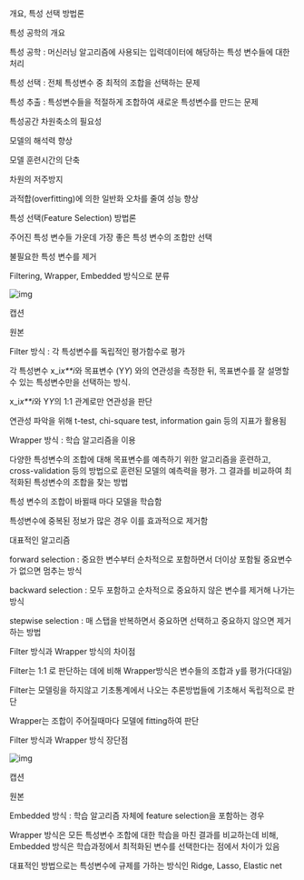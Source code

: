 개요, 특성 선택 방법론

특성 공학의 개요

특성 공학 : 머신러닝 알고리즘에 사용되는 입력데이터에 해당하는 특성 변수들에 대한 처리

특성 선택 : 전체 특성변수 중 최적의 조합을 선택하는 문제

특성 추출 : 특성변수들을 적절하게 조합하여 새로운 특성변수를 만드는 문제

특성공간 차원축소의 필요성

모델의 해석력 향상

모델 훈련시간의 단축

차원의 저주방지

과적합(overfitting)에 의한 일반화 오차를 줄여 성능 향상

특성 선택(Feature Selection) 방법론

주어진 특성 변수들 가운데 가장 좋은 특성 변수의 조합만 선택

불필요한 특성 변수를 제거

Filtering, Wrapper, Embedded 방식으로 분류

![img](notion://www.notion.so/image/https%3A%2F%2Fs3-us-west-2.amazonaws.com%2Fsecure.notion-static.com%2F67a38898-c9a2-49a6-8f00-48cc14c65d7a%2FUntitled.png?table=block&id=746b40a4-9e3f-474e-a0ec-44ad610d8667&spaceId=c7987d2e-d7c1-414f-810c-4a45d9a07b1c&width=960&userId=e00705ae-8039-435a-bf31-9148d652d269&cache=v2)



캡션

원본



Filter 방식 : 각 특성변수를 독립적인 평가함수로 평가

각 특성변수 x_i*x**i*﻿와 목표변수 (Y*Y*﻿) 와의 연관성을 측정한 뒤, 목표변수를 잘 설명할 수 있는 특성변수만을 선택하는 방식.

x_i*x**i*﻿와 Y*Y*﻿의 1:1 관계로만 연관성을 판단

연관성 파악을 위해 t-test, chi-square test, information gain 등의 지표가 활용됨

Wrapper 방식 : 학습 알고리즘을 이용

다양한 특성변수의 조합에 대해 목표변수를 예측하기 위한 알고리즘을 훈련하고,  cross-validation 등의 방법으로 훈련된 모델의 예측력을 평가. 그 결과를 비교하여 최적화된 특성변수의 조합을 찾는 방법

특성 변수의 조합이 바뀔때 마다 모델을 학습함

특성변수에 중복된 정보가 많은 경우 이를 효과적으로 제거함

대표적인 알고리즘

 forward selection : 중요한 변수부터 순차적으로 포함하면서 더이상 포함될 중요변수가 없으면 멈추는 방식

backward selection : 모두 포함하고 순차적으로 중요하지 않은 변수를 제거해 나가는 방식

stepwise selection : 매 스탭을 반복하면서 중요하면 선택하고 중요하지 않으면 제거하는 방법

Filter 방식과 Wrapper 방식의 차이점

Filter는 1:1 로 판단하는 데에 비해 Wrapper방식은 변수들의 조합과 y를 평가(다대일)

Filter는 모델링을 하지않고 기초통계에서 나오는 추론방법들에 기초해서 독립적으로 판단

Wrapper는 조합이 주어질때마다 모델에 fitting하여 판단

Filter 방식과 Wrapper 방식 장단점

![img](notion://www.notion.so/image/https%3A%2F%2Fs3-us-west-2.amazonaws.com%2Fsecure.notion-static.com%2Fa05940f1-bfba-43d4-944a-9fea1a680196%2FUntitled.png?table=block&id=44e78b25-0fad-40ce-9be1-fb50720c4b1c&spaceId=c7987d2e-d7c1-414f-810c-4a45d9a07b1c&width=1060&userId=e00705ae-8039-435a-bf31-9148d652d269&cache=v2)



캡션

원본



Embedded 방식 : 학습 알고리즘 자체에 feature selection을 포함하는 경우

Wrapper 방식은 모든 특성변수 조합에 대한 학습을 마친 결과를 비교하는데 비해, Embedded 방식은 학습과정에서 최적화된 변수를 선택한다는 점에서 차이가 있음

대표적인 방법으로는 특성변수에 규제를 가하는 방식인 Ridge, Lasso, Elastic net 